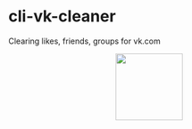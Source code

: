 # cli-vk-cleaner
Clearing likes, friends, groups for vk.com
<p align="center"><img src="[logo.png](https://github.com/blackcatprog/cli-vk-cleaner/blob/main/images/logo.png)" height="120"></p>
